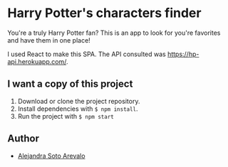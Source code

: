 # Harry Potter's characters finder

You're a truly Harry Potter fan? This is an app to look for you're favorites and have them in one place!

I used React to make this SPA. The API consulted was https://hp-api.herokuapp.com/.

## I want a copy of this project

1. Download or clone the project repository.
2. Install dependencies with `$ npm install`.
3. Run the project with `$ npm start`

## Author

- [Alejandra Soto Arevalo](https://www.linkedin.com/in/alejandrasotoa/)
